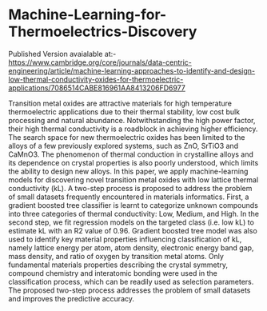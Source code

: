 # Machine-Learning-for-Thermoelectrics-Discovery

Published Version avaialable at:- 
https://www.cambridge.org/core/journals/data-centric-engineering/article/machine-learning-approaches-to-identify-and-design-low-thermal-conductivity-oxides-for-thermoelectric-applications/7086514CABE816961AA8413206FD6977


Transition metal oxides are attractive materials for high temperature thermoelectric applications due to their thermal stability, low cost bulk processing and natural abundance. Notwithstanding the high power factor, their high thermal conductivity is a roadblock in achieving higher efficiency. The search space for new thermoelectric oxides has been limited to the alloys of a few previously explored systems, such as ZnO, SrTiO3 and CaMnO3. The phenomenon of thermal conduction in crystalline alloys and its dependence on crystal properties is also poorly understood, which limits the ability to design new alloys. In this paper, we apply machine-learning models for discovering novel transition metal oxides with low lattice thermal conductivity (kL). A two-step process is proposed to address the problem of small datasets frequently encountered in materials informatics. First, a gradient boosted tree classifier is learnt to categorize unknown compounds into three categories of thermal conductivity: Low, Medium, and High. In the second step, we fit regression models on the targeted class (i.e. low kL) to estimate kL with an R2 value of 0.96. Gradient boosted tree model was also used to identify key material properties influencing classification of kL, namely lattice energy per atom, atom density, electronic energy band gap, mass density, and ratio of oxygen by transition metal atoms. Only fundamental materials properties describing the crystal symmetry, compound chemistry and interatomic bonding were used in the classification process, which can be readily used as selection parameters. The proposed two-step process addresses the problem of small datasets and improves the predictive accuracy.
